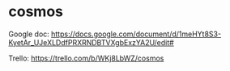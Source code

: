 # cosmos
Google doc: https://docs.google.com/document/d/1meHYt8S3-KyetAr_UJeXLDdfPRXRNDBTVXgbExzYA2U/edit#

Trello: https://trello.com/b/WKj8LbWZ/cosmos
